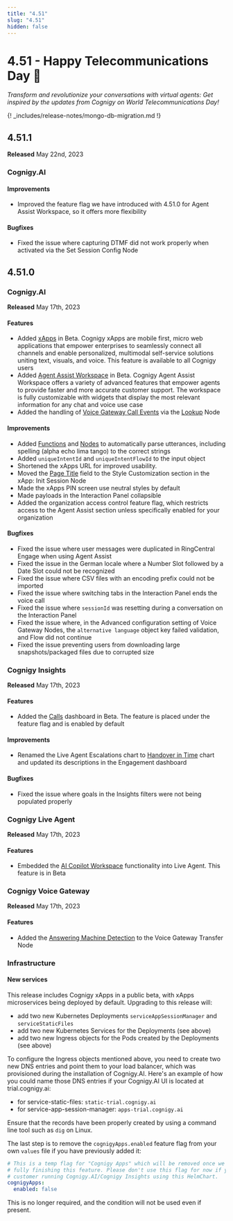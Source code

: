 ```yaml
---
title: "4.51"
slug: "4.51"
hidden: false
---
```


# 4.51 - Happy Telecommunications Day 📡

_Transform and revolutionize your conversations with virtual agents: Get inspired by the updates from Cognigy on World Telecommunications Day!_

{! _includes/release-notes/mongo-db-migration.md !}

## 4.51.1

**Released** May 22nd, 2023

### Cognigy.AI

#### Improvements

- Improved the feature flag we have introduced with 4.51.0 for Agent Assist Workspace, so it offers more flexibility

#### Bugfixes

- Fixed the issue where capturing DTMF did not work properly when activated via the Set Session Config Node

## 4.51.0

### Cognigy.AI

**Released** May 17th, 2023

#### Features

- Added [xApps](../ai/xApp/overview.md) in Beta. Cognigy xApps are mobile first, micro web applications that empower enterprises to seamlessly connect all channels and enable personalized, multimodal self-service solutions uniting text, visuals, and voice. This feature is available to all Cognigy users
- Added [Agent Assist Workspace](../ai-copilot/overview.md) in Beta. Cognigy Agent Assist Workspace offers a variety of advanced features that empower agents to provide faster and more accurate customer support. The workspace is fully customizable with widgets that display the most relevant information for any chat and voice use case
- Added the handling of [Voice Gateway Call Events](../ai/endpoints/cognigy-vg.md#call-events) via the [Lookup](../ai/flow-nodes/logic/lookup.md#call-event-status) Node

#### Improvements

- Added [Functions](../ai/tools/text-cleaner.md) and [Nodes](../ai/flow-nodes/nlu/clean-text.md) to automatically parse utterances, including spelling (alpha echo lima tango) to the correct strings
- Added `uniqueIntentId` and `uniqueIntentFlowId` to the input object
- Shortened the xApps URL for improved usability.
- Moved the [Page Title](../ai/flow-nodes/xApp/init-xApp-session.md#style-customization) field to the Style Customization section in the xApp: Init Session Node
- Made the xApps PIN screen use neutral styles by default
- Made payloads in the Interaction Panel collapsible
- Added the organization access control feature flag, which restricts access to the Agent Assist section unless specifically enabled for your organization 

#### Bugfixes

- Fixed the issue where user messages were duplicated in RingCentral Engage when using Agent Assist
- Fixed the issue in the German locale where a Number Slot followed by a Date Slot could not be recognized
- Fixed the issue where CSV files with an encoding prefix could not be imported
- Fixed the issue where switching tabs in the Interaction Panel ends the voice call
- Fixed the issue where `sessionId` was resetting during a conversation on the Interaction Panel
- Fixed the issue where, in the Advanced configuration setting of Voice Gateway Nodes, the `alternative language` object key failed validation, and Flow did not continue
- Fixed the issue preventing users from downloading large snapshots/packaged files due to corrupted size

### Cognigy Insights

**Released** May 17th, 2023

#### Features

- Added the [Calls](../insights/dashboard-calls.md) dashboard in Beta. The feature is placed under the feature flag and is enabled by default

#### Improvements

- Renamed the Live Agent Escalations chart to [Handover in Time](../insights/dashboard-engagement.md#handovers-in-time) chart and updated its descriptions in the Engagement dashboard

#### Bugfixes

- Fixed the issue where goals in the Insights filters were not being populated properly

### Cognigy Live Agent

**Released** May 17th, 2023

#### Features

- Embedded the [AI Copilot Workspace](../live-agent/assistants/ai-copilot.md) functionality into Live Agent. This feature is in Beta

### Cognigy Voice Gateway

**Released** May 17th, 2023

#### Features

- Added the [Answering Machine Detection](../ai/flow-nodes/vg/transfer.md#answering-machine-detection) to the Voice Gateway Transfer Node

### Infrastructure

#### New services

This release includes Cognigy xApps in a public beta, with xApps microservices being deployed by default. Upgrading to this release will:

- add two new Kubernetes Deployments `serviceAppSessionManager` and `serviceStaticFiles`
- add two new Kubernetes Services for the Deployments (see above)
- add two new Ingress objects for the Pods created by the Deployments (see above)

To configure the Ingress objects mentioned above, you need to create two new DNS entries and point them to your load balancer, which was provisioned during the installation of Cognigy.AI. Here's an example of how you could name those DNS entries if your Cognigy.AI UI is located at trial.cognigy.ai:

- for service-static-files: `static-trial.cognigy.ai`
- for service-app-session-manager: `apps-trial.cognigy.ai`

Ensure that the records have been properly created by using a command line tool such as `dig` on Linux.

The last step is to remove the `cognigyApps.enabled` feature flag from your own `values` file if you have previously added it:

```yml
# This is a temp flag for "Cognigy Apps" which will be removed once we are done with
# fully finishing this feature. Please don't use this flag for now if you are a
# customer running Cognigy.AI/Cognigy Insights using this HelmChart.
cognigyApps:
  enabled: false
```

This is no longer required, and the condition will not be used even if present.